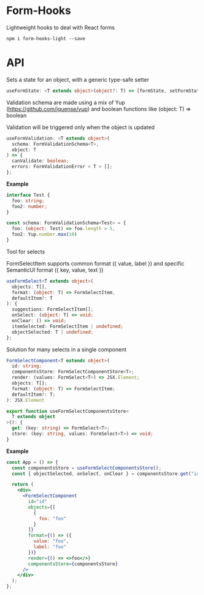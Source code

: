 # Form-Hooks

Lightweight hooks to deal with React forms

`npm i form-hooks-light --save`

# API

Sets a state for an object, with a generic type-safe setter


```typescript
useFormState: <T extends object>(object?: T) => [formState, setFormState];
```

Validation schema are made using a mix of Yup (https://github.com/jquense/yup)
and boolean functions like (object: T) => boolean

Validation will be triggered only when the object is updated

```typescript
useFormValidation: <T extends object>(
  schema: FormValidationSchema<T>,
  object: T
) => {
  canValidate: boolean;
  errors: FormValidationError < T > [];
};
```

<b>Example</b>

```typescript
interface Test {
  foo: string;
  foo2: number;
}

const schema: FormValidationSchema<Test> = {
  foo: (object: Test) => foo.length > 5,
  foo2: Yup.number.max(10)
}
```

Tool for selects

FormSelectItem supports common format ({ value, label }) and
specific SemanticUI format ({ key, value, text })

```typescript
useFormSelect<T extends object>(
  objects: T[],
  format: (object: T) => FormSelectItem,
  defaultItem?: T
): {
  suggestions: FormSelectItem[];
  onSelect: (object: T) => void;
  onClear: () => void;
  itemSelected: FormSelectItem | undefined;
  objectSelected: T | undefined;
};
```

Solution for many selects in a single component

```typescript
FormSelectComponent<T extends object>(
  id: string;
  componentsStore: FormSelectComponentStore<T>;
  render: (values: FormSelect<T>) => JSX.Element;
  objects: T[];
  format: (object: T) => FormSelectItem;
  defaultItem?: T;
): JSX.Element

export function useFormSelectComponentsStore<
  T extends object
>(): {
  get: (key: string) => FormSelect<T>;
  store: (key: string, values: FormSelect<T>) => void;
}
```

<b>Example</b>

```jsx
const App = () => {
  const componentsStore = useFormSelectComponentsStore();
  const { objectSelected, onSelect, onClear } = componentsStore.get("id");

  return (
    <div>
      <FormSelectComponent
        id="id"
        objects={[
          {
            foo: "foo"
          }
        ]}
        format={() => ({
          value: "foo",
          label: "foo"
        })}
        render={() => <>foo</>}
        componentsStore={componentsStore}
      />
    </div>
  );
};
```
